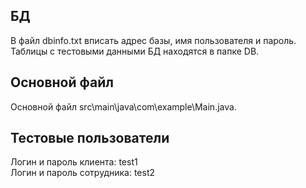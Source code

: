 <h2>БД</h2>
В файл dbinfo.txt вписать адрес базы, имя пользователя и пароль.
Таблицы с тестовыми данными БД находятся в папке DB.
<h2>Основной файл</h2>
Основной файл src\main\java\com\example\Main.java.
<h2>Тестовые пользователи</h2>
Логин и пароль клиента: test1<br>
Логин и пароль сотрудника: test2
